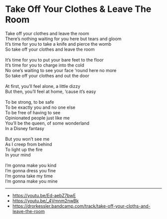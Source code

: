 # Take Off Your Clothes & Leave The Room

Take off your clothes and leave the room\
There’s nothing waiting for you here but tears and gloom\
It’s time for you to take a knife and pierce the womb\
So take off your clothes and leave the room\
\
It’s time for you to put your bare feet to the floor\
It’s time for you to charge into the cold\
No one’s waiting to see your face ‘round here no more\
So take off your clothes and out the door\
\
At first, you’ll feel alone, a little dizzy\
But then, you’ll feel at home, ‘cause it’s easy\
\
To be strong, to be safe\
To be exactly you and no one else\
To be free of having to see\
Opinionated people just like me\
You’ll be the queen, of some wonderland\
In a Disney fantasy\
\
But you won’t see me\
As I creep from behind\
To light up the fire\
In your mind\
\
I’m gonna make you kind\
I’m gonna dress you fine\
I’m gonna take my time\
I’m gonna make you mine

---
- https://youtu.be/Ed-aebZ7bwE
- https://youtu.be/_4Vmnm2nwBk
- https://drorkessler.bandcamp.com/track/take-off-your-cloths-and-leave-the-room

